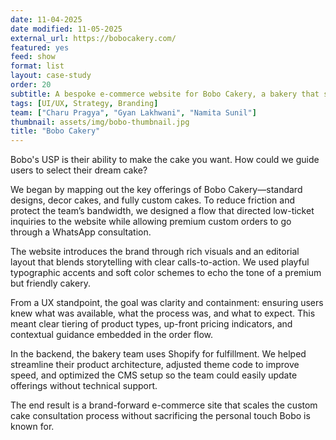 ```yaml
---
date: 11-04-2025
date modified: 11-05-2025
external_url: https://bobocakery.com/
featured: yes
feed: show
format: list
layout: case-study
order: 20
subtitle: A bespoke e-commerce website for Bobo Cakery, a bakery that specialises in highly-customised artisanal cakes.
tags: [UI/UX, Strategy, Branding]
team: ["Charu Pragya", "Gyan Lakhwani", "Namita Sunil"]
thumbnail: assets/img/bobo-thumbnail.jpg
title: "Bobo Cakery"
---
```


Bobo's USP is their ability to make the cake you want. How could we guide users to select their dream cake?

We began by mapping out the key offerings of Bobo Cakery—standard designs, decor cakes, and fully custom cakes. To reduce friction and protect the team’s bandwidth, we designed a flow that directed low-ticket inquiries to the website while allowing premium custom orders to go through a WhatsApp consultation.

The website introduces the brand through rich visuals and an editorial layout that blends storytelling with clear calls-to-action. We used playful typographic accents and soft color schemes to echo the tone of a premium but friendly cakery.

From a UX standpoint, the goal was clarity and containment: ensuring users knew what was available, what the process was, and what to expect. This meant clear tiering of product types, up-front pricing indicators, and contextual guidance embedded in the order flow.

In the backend, the bakery team uses Shopify for fulfillment. We helped streamline their product architecture, adjusted theme code to improve speed, and optimized the CMS setup so the team could easily update offerings without technical support.

The end result is a brand-forward e-commerce site that scales the custom cake consultation process without sacrificing the personal touch Bobo is known for.